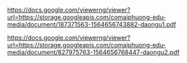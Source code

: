 https://docs.google.com/viewerng/viewer?url=https://storage.googleapis.com/comaiphuong-edu-media/document/187371563-1564656743882-daongu1.pdf

https://docs.google.com/viewerng/viewer?url=https://storage.googleapis.com/comaiphuong-edu-media/document/827975763-1564656768447-daongu2.pdf

